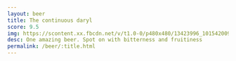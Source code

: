 ```yaml
---
layout: beer
title: The continuous daryl
score: 9.5
img: https://scontent.xx.fbcdn.net/v/t1.0-0/p480x480/13423996_10154200938528745_8109251558112727055_n.jpg?oh=68bec88ecdd6f7c9d4e8d1451e9fdcb1&oe=58950F82
desc: One amazing beer. Spot on with bitterness and fruitiness
permalink: /beer/:title.html
---
```


